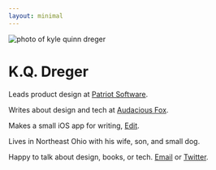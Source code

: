 ```yaml
---
layout: minimal
---
```


<p>
<img src="https://audaciousfox.net/kq.jpg" alt="photo of kyle quinn
      dreger" />

  </p>

<h1>K.Q. Dreger</h1>


<p>Leads product design at <a href="https://patriotsoftware.com/">Patriot Software</a>.</p>
<p>Writes about design and tech at <a href="https://audaciousfox.net/">Audacious Fox</a>.</p>
<p>Makes a small iOS app for writing, <a href="https://audaciousfox.net/projects/edit">Edit</a>.</p>
<p>Lives in Northeast Ohio with his wife, son, and small dog.</p>


<p>Happy to talk about design, books, or tech. <a href="https://audaciousfox.net/masthead">Email</a> or <a href="https://twitter.com/dreger">Twitter</a>.</p>

 
  
